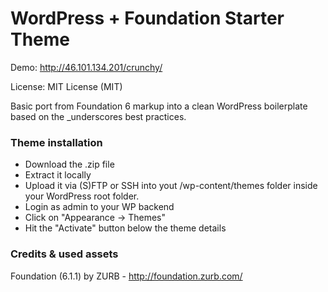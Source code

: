 
# WordPress + Foundation Starter Theme

Demo: http://46.101.134.201/crunchy/

License: MIT License (MIT)

Basic port from Foundation 6 markup into a clean WordPress boilerplate based on the _underscores best practices.
### Theme installation
- Download the .zip file
- Extract it locally
- Upload it via (S)FTP or SSH into yout /wp-content/themes folder inside your WordPress root folder.
- Login as admin to your WP backend
- Click on "Appearance -> Themes"
- Hit the "Activate" button below the theme details


### Credits & used assets
Foundation (6.1.1) by ZURB - http://foundation.zurb.com/
